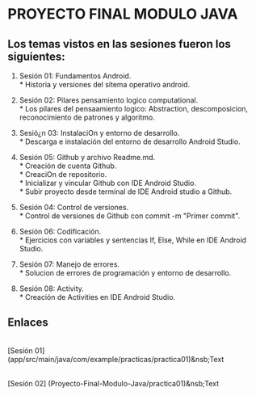 # PROYECTO FINAL MODULO JAVA 

## Los temas vistos en las sesiones fueron los siguientes: 

1. Sesión 01: Fundamentos Android.
<br> * Historia y versiones del sitema operativo android.
        
3. Sesión 02: Pilares pensamiento logico computational.
<br>* Los pilares del pensaamiento logico: Abstraction, descomposicion, reconocimiento de patrones y algoritmo.

4. Sesió¿n 03: InstalaciOn y entorno de desarrollo.
<br>* Descarga e instalación del entorno de desarrollo Android Studio.

5. Sesión 05: Github y archivo Readme.md.
<br>* Creación de cuenta Github.
<br>* CreaciOn de repositorio.
<br>* Inicializar y vincular Github con IDE Android Studio.
<br>* Subir proyecto desde terminal de IDE Android studio a Github.

6. Sesión 04: Control de versiones.
<br>* Control de versiones de Github con commit -m "Primer commit". 

7. Sesión 06: Codificación.
<br>* Ejercicios con variables y sentencias If, Else, While en IDE Android Studio.

8. Sesión 07: Manejo de errores.
<br>* Solucion de errores de programación y entorno de desarrollo.
   
9. Sesión 08: Activity.
<br>* Creación de Activities en IDE Android Studio.


## Enlaces 
<br> [Sesión 01] (app/src/main/java/com/example/practicas/practica01)&nsb;Text

<br> [Sesión 02] (Proyecto-Final-Modulo-Java/practica01)&nsb;Text

